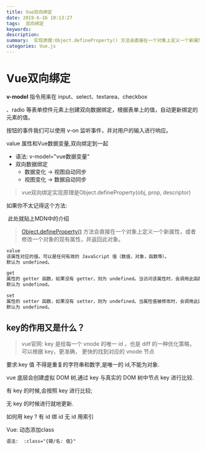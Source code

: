 ```yaml
---
title: Vue双向绑定
date: 2019-6-16 10:13:27
tags:  双向绑定
keywords:
description:
summary:  实现原理:Object.defineProperty() 方法会直接在一个对象上定义一个新属性，或者修改一个对象的现有属性，并返回此对象。
categories: Vue.js
---
```




# Vue双向绑定

**v-model** 指令用来在 input、select、textarea、checkbox

、radio 等表单控件元素上创建双向数据绑定，根据表单上的值，自动更新绑定的元素的值。

按钮的事件我们可以使用 v-on 监听事件，并对用户的输入进行响应。



value 属性和Vue数据变量,双向绑定到一起

- 语法: v-model="vue数据变量"
- 双向数据绑定
  - 数据变化 -> 视图自动同步
  - 视图变化 -> 数据自动同步



> vue双向绑定实现原理是Object.defineProperty(obj, prop, descriptor)

如果你不太记得这个方法:

​	此处就贴上MDN中的介绍

> [Object.defineProperty()](https://developer.mozilla.org/zh-CN/docs/Web/JavaScript/Reference/Global_Objects/Object/defineProperty) 方法会直接在一个对象上定义一个新属性，或者修改一个对象的现有属性，并返回此对象。

```html
value
该属性对应的值。可以是任何有效的 JavaScript 值（数值，对象，函数等）。
默认为 undefined。
```

```html
get
属性的 getter 函数，如果没有 getter，则为 undefined。当访问该属性时，会调用此函数。执行时不传入任何参数，但是会传入 this 对象（由于继承关系，这里的this并不一定是定义该属性的对象）。该函数的返回值会被用作属性的值。
默认为 undefined。
```

```html
set
属性的 setter 函数，如果没有 setter，则为 undefined。当属性值被修改时，会调用此函数。该方法接受一个参数（也就是被赋予的新值），会传入赋值时的 this 对象。
默认为 undefined。
```





##   key的作用又是什么？

> vue官网: key 是给每一个 vnode 的唯一 id ，也是 diff 的一种优化策略，可以根据 key，更准确， 更快的找到对应的 vnode 节点



要求:key 值 不得是重复的字符串和数字,是唯一的 id,不能为对象.

vue 底层会创建虚拟 DOM 树,通过 key 与真实的 DOM 树中节点 key 进行比较.

有 key 的时候,会按照 key 进行比较;

无 key 的时候进行就地更新.

如何用 key ? 有 id 绑 id 无 id 用索引



Vue: 动态添加class

```html
语法:  :class="{键/名: 值}"
```



